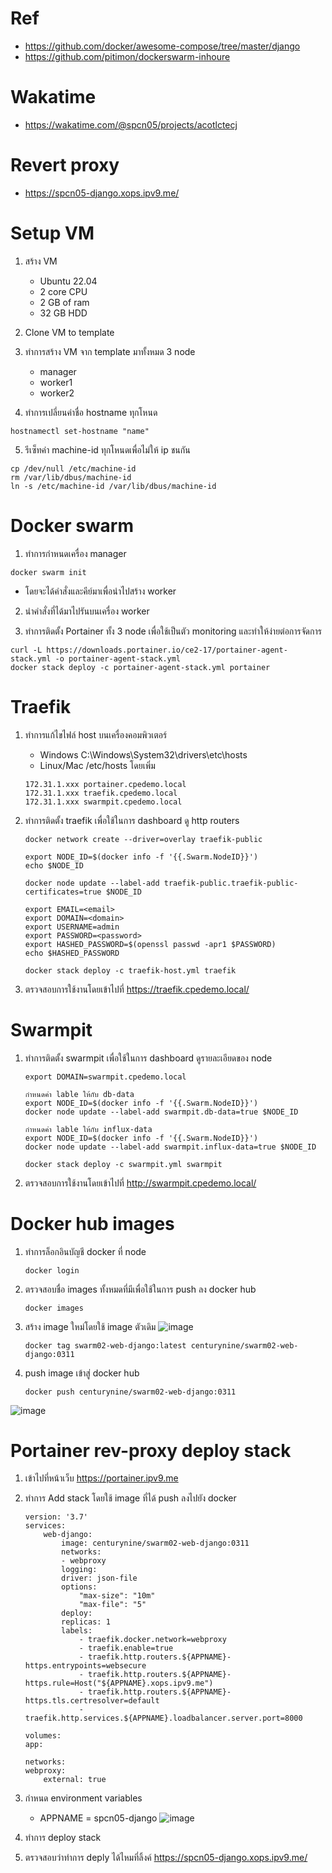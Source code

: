 # Ref
- https://github.com/docker/awesome-compose/tree/master/django
- https://github.com/pitimon/dockerswarm-inhoure

# Wakatime
- https://wakatime.com/@spcn05/projects/acotlctecj

# Revert proxy
- https://spcn05-django.xops.ipv9.me/

# Setup VM

1. สร้าง VM
    - Ubuntu 22.04
    - 2 core CPU
    - 2 GB of ram
    - 32 GB HDD

2. Clone VM to template

3. ทำการสร้าง VM จาก template มาทั้งหมด 3 node
    - manager
    - worker1
    - worker2

4. ทำการเปลี่ยนค่าชื่อ hostname ทุกโหนด
```
hostnamectl set-hostname "name"
```
5. รีเซ็ทค่า machine-id ทุกโหนดเพื่อไม่ให้ ip ชนกัน
```
cp /dev/null /etc/machine-id
rm /var/lib/dbus/machine-id
ln -s /etc/machine-id /var/lib/dbus/machine-id
```

# Docker swarm
1. ทำการกำหนดเครื่อง manager
```
docker swarm init
```
 - โดยจะได้คำสั่งและคีย์มาเพื่อนำไปสร้าง worker

2. นำคำสั่งที่ได้มาไปรันบนเครื่อง worker

3. ทำการติดตั้ง Portainer ทั้ง 3 node เพื่อใช้เป็นตัว monitoring และทำให้ง่ายต่อการจัดการ
```
curl -L https://downloads.portainer.io/ce2-17/portainer-agent-stack.yml -o portainer-agent-stack.yml
docker stack deploy -c portainer-agent-stack.yml portainer
```

# Traefik
1. ทำการแก้ไขไฟล์ host บนเครื่องคอมพิวเตอร์
    - Windows C:\Windows\System32\drivers\etc\hosts
    - Linux/Mac /etc/hosts
    โดยเพิ่ม
    ```
    172.31.1.xxx portainer.cpedemo.local
    172.31.1.xxx traefik.cpedemo.local
    172.31.1.xxx swarmpit.cpedemo.local
    ```
2. ทำการติดตั้ง traefik เพื่อใช้ในการ dashboard ดู http routers
    ```
    docker network create --driver=overlay traefik-public

    export NODE_ID=$(docker info -f '{{.Swarm.NodeID}}') 
    echo $NODE_ID

    docker node update --label-add traefik-public.traefik-public-certificates=true $NODE_ID

    export EMAIL=<email>
    export DOMAIN=<domain>
    export USERNAME=admin
    export PASSWORD=<password>
    export HASHED_PASSWORD=$(openssl passwd -apr1 $PASSWORD)
    echo $HASHED_PASSWORD

    docker stack deploy -c traefik-host.yml traefik
    ```

3. ตรวจสอบการใช้งานโดยเข้าไปที่ https://traefik.cpedemo.local/

# Swarmpit
1. ทำการติดตั้ง swarmpit เพื่อใช้ในการ dashboard ดูรายละเอียดของ node

    ```
    export DOMAIN=swarmpit.cpedemo.local

    กำหนดค่า lable ให้กับ db-data
    export NODE_ID=$(docker info -f '{{.Swarm.NodeID}}')
    docker node update --label-add swarmpit.db-data=true $NODE_ID

    กำหนดค่า lable ให้กับ influx-data
    export NODE_ID=$(docker info -f '{{.Swarm.NodeID}}')
    docker node update --label-add swarmpit.influx-data=true $NODE_ID

    docker stack deploy -c swarmpit.yml swarmpit
    ```

2. ตรวจสอบการใช้งานโดยเข้าไปที่ http://swarmpit.cpedemo.local/

# Docker hub images
1. ทำการล็อกอินบัญชี docker ที่ node
    ```
    docker login
    ```

2. ตรวจสอบชื่อ images ทั้งหมดที่มีเพื่อใช้ในการ push ลง docker hub
    ```
    docker images
    ```

3. สร้าง image ใหม่โดยใช้ image ตัวเดิม
![image](https://user-images.githubusercontent.com/109062980/224478761-bcd976a2-af33-477a-bb35-fe123a4ab5b6.png)

    ```
    docker tag swarm02-web-django:latest centurynine/swarm02-web-django:0311
    ```

4. push image เข้าสู่ docker hub
    ```
    docker push centurynine/swarm02-web-django:0311
    ```
![image](https://user-images.githubusercontent.com/109062980/224478839-2b88fc0a-9143-424f-a7ef-5cb1347362cb.png)

# Portainer rev-proxy deploy stack
1. เข้าไปที่หน้าเว็บ https://portainer.ipv9.me

2. ทำการ Add stack โดยใช้ image ที่ได้ push ลงไปยัง docker
    ```
    version: '3.7'
    services:
        web-django:
            image: centurynine/swarm02-web-django:0311
            networks:
            - webproxy
            logging:
            driver: json-file
            options:
                "max-size": "10m"
                "max-file": "5"
            deploy: 
            replicas: 1 
            labels:
                - traefik.docker.network=webproxy
                - traefik.enable=true
                - traefik.http.routers.${APPNAME}-https.entrypoints=websecure
                - traefik.http.routers.${APPNAME}-https.rule=Host("${APPNAME}.xops.ipv9.me")
                - traefik.http.routers.${APPNAME}-https.tls.certresolver=default
                - traefik.http.services.${APPNAME}.loadbalancer.server.port=8000
            
    volumes:
    app:

    networks:
    webproxy:
        external: true
    ```

3. กำหนด environment variables 
    - APPNAME = spcn05-django
![image](https://user-images.githubusercontent.com/109062980/224478785-52b07259-8a83-4f58-9258-54e95152a509.png)

4. ทำการ deploy stack

5. ตรวจสอบว่าทำการ deply ได้ไหมที่ลิ้งค์ https://spcn05-django.xops.ipv9.me/
